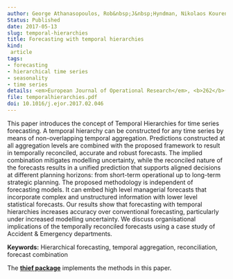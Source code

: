 ```yaml
---
author: George Athanasopoulos, Rob&nbsp;J&nbsp;Hyndman, Nikolaos Kourentzes, Fotios Petropoulos
Status: Published
date: 2017-05-13
slug: temporal-hierarchies
title: Forecasting with temporal hierarchies
kind:
 article
tags:
- forecasting
- hierarchical time series
- seasonality
- time series
details: <em>European Journal of Operational Research</em>, <b>262</b>(1) 60–74
file: temporalhierarchies.pdf
doi: 10.1016/j.ejor.2017.02.046
---
```


This paper introduces the concept of Temporal Hierarchies for time series forecasting. A temporal hierarchy can be constructed for any time series by means of non-overlapping temporal aggregation. Predictions constructed at all aggregation levels are combined with the proposed framework to result in temporally reconciled, accurate and robust forecasts. The implied combination mitigates modelling uncertainty, while the reconciled nature of the forecasts results in a unified prediction that supports aligned decisions at different planning horizons: from short-term operational up to long-term strategic planning. The proposed methodology is independent of forecasting models. It can embed high level managerial forecasts that incorporate complex and unstructured information with lower level statistical forecasts. Our results show that forecasting with temporal hierarchies increases accuracy over conventional forecasting, particularly under increased modelling uncertainty. We discuss organisational implications of the temporally reconciled forecasts using a case study of Accident & Emergency departments.

**Keywords:** Hierarchical forecasting, temporal aggregation, reconciliation, forecast combination

The [**thief package**](http://pkg.robjhyndman.com/thief/) implements the methods in this paper.
